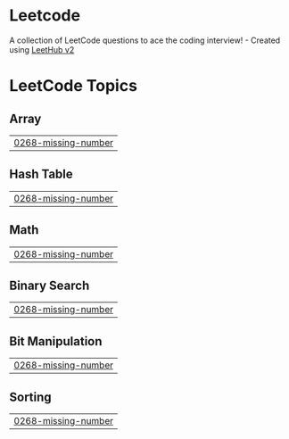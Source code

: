 # Leetcode
A collection of LeetCode questions to ace the coding interview! - Created using [LeetHub v2](https://github.com/arunbhardwaj/LeetHub-2.0)

<!---LeetCode Topics Start-->
# LeetCode Topics
## Array
|  |
| ------- |
| [0268-missing-number](https://github.com/unknown007-vic/Leetcode/tree/master/0268-missing-number) |
## Hash Table
|  |
| ------- |
| [0268-missing-number](https://github.com/unknown007-vic/Leetcode/tree/master/0268-missing-number) |
## Math
|  |
| ------- |
| [0268-missing-number](https://github.com/unknown007-vic/Leetcode/tree/master/0268-missing-number) |
## Binary Search
|  |
| ------- |
| [0268-missing-number](https://github.com/unknown007-vic/Leetcode/tree/master/0268-missing-number) |
## Bit Manipulation
|  |
| ------- |
| [0268-missing-number](https://github.com/unknown007-vic/Leetcode/tree/master/0268-missing-number) |
## Sorting
|  |
| ------- |
| [0268-missing-number](https://github.com/unknown007-vic/Leetcode/tree/master/0268-missing-number) |
<!---LeetCode Topics End-->